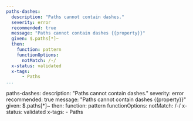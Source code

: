 ```yaml
---
paths-dashes:
  description: "Paths cannot contain dashes."
  severity: error
  recommended: true
  message: "Paths cannot contain dashes {{property}}"
  given: $.paths[*]~
  then:
    function: pattern
    functionOptions:
      notMatch: /-/
  x-status: validated
  x-tags:
      - Paths          
...
```

paths-dashes:
  description: "Paths cannot contain dashes."
  severity: error
  recommended: true
  message: "Paths cannot contain dashes {{property}}"
  given: $.paths[*]~
  then:
    function: pattern
    functionOptions:
      notMatch: /-/
  x-status: validated
  x-tags:
      - Paths          